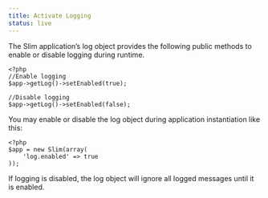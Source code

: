 ```yaml
---
title: Activate Logging
status: live
---
```


The Slim application’s log object provides the following public methods to enable or disable logging during runtime.

    <?php
    //Enable logging
    $app->getLog()->setEnabled(true);

    //Disable logging
    $app->getLog()->setEnabled(false);

You may enable or disable the log object during application instantiation like this:

    <?php
    $app = new Slim(array(
        'log.enabled' => true
    ));

If logging is disabled, the log object will ignore all logged messages until it is enabled.
